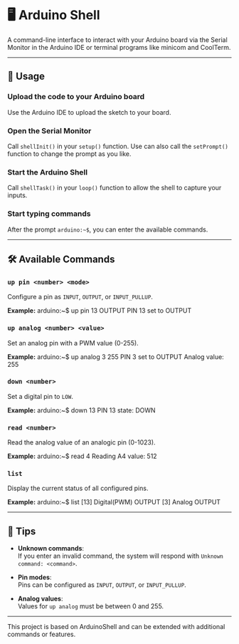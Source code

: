 # 🖥️ Arduino Shell

A command-line interface to interact with your Arduino board via the Serial Monitor in the Arduino IDE or terminal programs like minicom and CoolTerm.

---

## 🔧 Usage

### Upload the code to your Arduino board
Use the Arduino IDE to upload the sketch to your board.

### Open the Serial Monitor
Call `shellInit()` in your `setup()` function.
Use can also call the `setPrompt()` function to change the prompt as you like.

### Start the Arduino Shell
Call `shellTask()` in your `loop()` function to allow the shell to capture your inputs.

### Start typing commands
After the prompt `arduino:~$`, you can enter the available commands.

---

## 🛠️ Available Commands

### `up pin <number> <mode>`
Configure a pin as `INPUT`, `OUTPUT`, or `INPUT_PULLUP`.

**Example:**
arduino:~$ up pin 13 OUTPUT
PIN 13 set to OUTPUT

### `up analog <number> <value>`
Set an analog pin with a PWM value (0-255).

**Example:**
arduino:~$ up analog 3 255
PIN 3 set to OUTPUT
Analog value: 255

### `down <number>`
Set a digital pin to `LOW`.

**Example:**
arduino:~$ down 13
PIN 13
state: DOWN

### `read <number>`
Read the analog value of an analogic pin (0-1023).

**Example:**
arduino:~$ read 4
Reading A4
value: 512

### `list`
Display the current status of all configured pins.

**Example:**
arduino:~$ list
[13] Digital(PWM) OUTPUT
[3] Analog OUTPUT

---

## 🧠 Tips

- **Unknown commands**:  
  If you enter an invalid command, the system will respond with `Unknown command: <command>`.

- **Pin modes**:  
  Pins can be configured as `INPUT`, `OUTPUT`, or `INPUT_PULLUP`.

- **Analog values**:  
  Values for `up analog` must be between 0 and 255.

---

This project is based on ArduinoShell and can be extended with additional commands or features.
